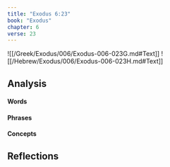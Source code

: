 ```yaml
---
title: "Exodus 6:23"
book: "Exodus"
chapter: 6
verse: 23
---
```

![[/Greek/Exodus/006/Exodus-006-023G.md#Text]]
![[/Hebrew/Exodus/006/Exodus-006-023H.md#Text]]

## Analysis

#### Words

#### Phrases

#### Concepts

## Reflections

